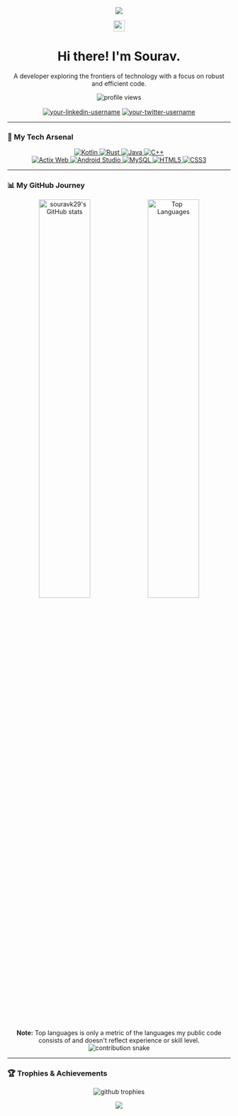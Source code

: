 <p align="center">
  <img src="https://capsule-render.vercel.app/api?type=rounded&color=0:18122B,100:635985&height=250&section=header&text=Sourav%20Kumar&fontSize=70&fontColor=ffffff&animation=fadeIn" />
</p>

<div align="center">
  <img src="https://media.giphy.com/media/hvRJCLFzcasrR4ia7z/giphy.gif" width="25px"> 
  <h1 align="center">Hi there! I'm Sourav.</h1>
  <p align="center">A developer exploring the frontiers of technology with a focus on robust and efficient code.</p>
</div>

<p align="center">
  <img src="https://komarev.com/ghpvc/?username=souravk29&label=PROFILE+VIEWS&color=635985&style=for-the-badge" alt="profile views"/>
</p>

<p align="center">
  <a href="https://linkedin.com/in/your-linkedin-username" target="blank"><img align="center" src="https://img.shields.io/badge/LinkedIn-0077B5?style=for-the-badge&logo=linkedin&logoColor=white" alt="your-linkedin-username" /></a>
  <a href="https://twitter.com/your-twitter-username" target="blank"><img align="center" src="https://img.shields.io/badge/Twitter-1DA1F2?style=for-the-badge&logo=twitter&logoColor=white" alt="your-twitter-username" /></a>
</p>

---

### 🚀 My Tech Arsenal

<p align="center">
  <a href="https://kotlinlang.org" target="_blank" rel="noreferrer"> <img src="https://img.shields.io/badge/Kotlin-7F52FF?style=for-the-badge&logo=kotlin&logoColor=white" alt="Kotlin"/> </a>
  <a href="https://www.rust-lang.org" target="_blank" rel="noreferrer"> <img src="https://img.shields.io/badge/Rust-000000?style=for-the-badge&logo=rust&logoColor=white" alt="Rust"/> </a>
  <a href="https://www.java.com" target="_blank" rel="noreferrer"> <img src="https://img.shields.io/badge/Java-ED8B00?style=for-the-badge&logo=openjdk&logoColor=white" alt="Java"/> </a>
  <a href="https://www.cplusplus.com/" target="_blank" rel="noreferrer"> <img src="https://img.shields.io/badge/C++-00599C?style=for-the-badge&logo=c%2B%2B&logoColor=white" alt="C++"/> </a>
  <br/>
  <a href="https://actix.rs/" target="_blank" rel="noreferrer"> <img src="https://img.shields.io/badge/Actix%20Web-000000?style=for-the-badge&logo=rust&logoColor=white" alt="Actix Web"/> </a>
  <a href="https://developer.android.com/studio" target="_blank" rel="noreferrer"> <img src="https://img.shields.io/badge/Android%20Studio-3DDC84?style=for-the-badge&logo=android-studio&logoColor=white" alt="Android Studio"/> </a>
  <a href="https://www.mysql.com/" target="_blank" rel="noreferrer"> <img src="https://img.shields.io/badge/MySQL-4479A1?style=for-the-badge&logo=mysql&logoColor=white" alt="MySQL"/> </a>
  <a href="https://www.w3.org/html/" target="_blank" rel="noreferrer"> <img src="https://img.shields.io/badge/HTML5-E34F26?style=for-the-badge&logo=html5&logoColor=white" alt="HTML5"/> </a>
  <a href="https://www.w3.org/Style/CSS/" target="_blank" rel="noreferrer"> <img src="https://img.shields.io/badge/CSS3-1572B6?style=for-the-badge&logo=css3&logoColor=white" alt="CSS3"/> </a>
</p>

---

### 📊 My GitHub Journey

<div align="center">
  <img src="https://github-readme-stats.vercel.app/api?username=souravk29&show_icons=true&theme=tokyonight&count_private=true" alt="souravk29's GitHub stats" width="48%"/>
  <img src="https://github-readme-stats.vercel.app/api/top-langs/?username=souravk29&layout=compact&theme=tokyonight" alt="Top Languages" width="48%"/>
  <br>
  <b>Note:</b> Top languages is only a metric of the languages my public code consists of and doesn't reflect experience or skill level.
</div>

<div align="center">
  <img src="https://github.com/souravk29/souravk29/blob/output/github-contribution-grid-snake.svg" alt="contribution snake">
</div>

---

### 🏆 Trophies & Achievements

<p align="center">
  <img src="https://github-profile-trophy.vercel.app/?username=souravk29&theme=onedark&row=1&column=7&margin-w=15&margin-h=15" alt="github trophies" />
</p>

<p align="center">
  <img src="https://capsule-render.vercel.app/api?type=rounded&color=0:18122B,100:635985&height=150&section=footer" />
</p>
